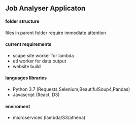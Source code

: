 ## Job Analyser Applicaton

#### folder structure
files in parent folder require immediate attention

#### current requirements
- scape site worker for lambda
- etl worker for data output
- website build

#### languages libraries
- Python 3.7 (Requests,Selenium,BeautifulSoup4,Pandas)
- Javascript (React, D3)

#### enviroment
- microservices (lambda/S3/athena)